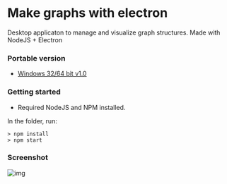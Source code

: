 # Make graphs with electron
Desktop applicaton to manage and visualize graph structures. Made with NodeJS + Electron

### Portable version
* [Windows 32/64 bit v1.0](https://github.com/Guilherme8482/GraphMaker/raw/master/dist/graphmaker%201.0.0.exe)

### Getting started
* Required NodeJS and NPM installed. 

In the folder, run:
```
> npm install
> npm start
```

### Screenshot
![img](https://user-images.githubusercontent.com/11547397/39976303-76cebaba-5709-11e8-8819-1b5398b4606a.PNG)
